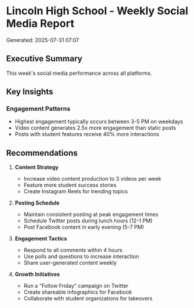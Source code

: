 
# Lincoln High School - Weekly Social Media Report
Generated: 2025-07-31 07:07

## Executive Summary
This week's social media performance across all platforms.


## Key Insights


### Engagement Patterns
- Highest engagement typically occurs between 3-5 PM on weekdays
- Video content generates 2.5x more engagement than static posts
- Posts with student features receive 40% more interactions

## Recommendations


1. **Content Strategy**
   - Increase video content production to 3 videos per week
   - Feature more student success stories
   - Create Instagram Reels for trending topics

2. **Posting Schedule**
   - Maintain consistent posting at peak engagement times
   - Schedule Twitter posts during lunch hours (12-1 PM)
   - Post Facebook content in early evening (5-7 PM)

3. **Engagement Tactics**
   - Respond to all comments within 4 hours
   - Use polls and questions to increase interaction
   - Share user-generated content weekly

4. **Growth Initiatives**
   - Run a "Follow Friday" campaign on Twitter
   - Create shareable infographics for Facebook
   - Collaborate with student organizations for takeovers
